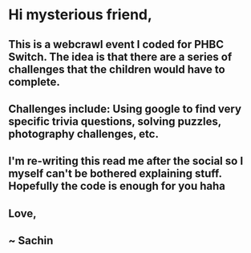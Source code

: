 # Hi mysterious friend,

## This is a webcrawl event I coded for PHBC Switch. The idea is that there are a series of challenges that the children would have to complete.
## Challenges include: Using google to find very specific trivia questions, solving puzzles, photography challenges, etc.
## I'm re-writing this read me after the social so I myself can't be bothered explaining stuff. Hopefully the code is enough for you haha

## Love,
## ~ Sachin
